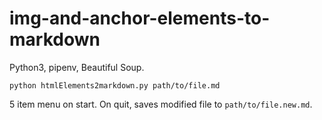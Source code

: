 # img-and-anchor-elements-to-markdown

Python3, pipenv, Beautiful Soup.

`python htmlElements2markdown.py path/to/file.md`

5 item menu on start. On quit, saves modified file to `path/to/file.new.md`.
